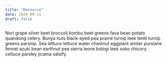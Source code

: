 ```yaml
---
title: "Resource"
date: 2020-09-11
draft: false
---
```

Nori grape silver beet broccoli kombu beet greens fava bean potato quandong celery. Bunya nuts black-eyed pea prairie turnip leek lentil turnip greens parsnip. 
Sea lettuce lettuce water chestnut eggplant winter purslane fennel azuki bean earthnut pea sierra leone bologi leek soko chicory celtuce parsley jícama salsify.
